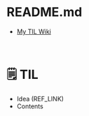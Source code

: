 # README.md


- [My TIL Wiki](https://boundless-cardboard-502.notion.site/TIL-Wiki-e8d90d47ec284e31b0f53a0871c4584b)


<br>


# 🗒️ TIL


- Idea (REF_LINK)
- Contents

<br>
